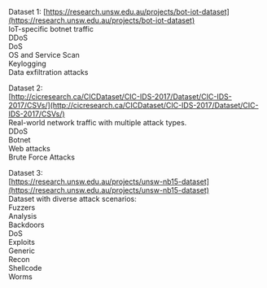 Dataset 1: [https://research.unsw.edu.au/projects/bot-iot-dataset](https://research.unsw.edu.au/projects/bot-iot-dataset)  
IoT-specific botnet traffic  
DDoS  
DoS  
OS and Service Scan  
Keylogging  
Data exfiltration attacks

Dataset 2:  
[http://cicresearch.ca/CICDataset/CIC-IDS-2017/Dataset/CIC-IDS-2017/CSVs/](http://cicresearch.ca/CICDataset/CIC-IDS-2017/Dataset/CIC-IDS-2017/CSVs/)  
Real-world network traffic with multiple attack types.  
DDoS  
Botnet  
Web attacks  
Brute Force Attacks

Dataset 3:  
[https://research.unsw.edu.au/projects/unsw-nb15-dataset](https://research.unsw.edu.au/projects/unsw-nb15-dataset)  
Dataset with diverse attack scenarios:  
Fuzzers  
Analysis  
Backdoors  
DoS  
Exploits  
Generic  
Recon  
Shellcode  
Worms

